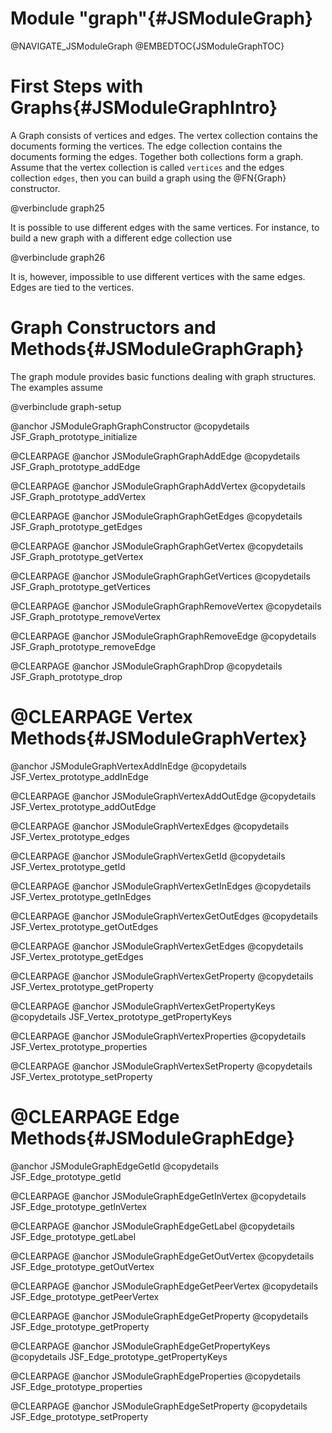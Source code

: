 Module "graph"{#JSModuleGraph}
==============================

@NAVIGATE_JSModuleGraph
@EMBEDTOC{JSModuleGraphTOC}

First Steps with Graphs{#JSModuleGraphIntro}
============================================

A Graph consists of vertices and edges. The vertex collection contains the
documents forming the vertices. The edge collection contains the documents
forming the edges. Together both collections form a graph. Assume that the
vertex collection is called `vertices` and the edges collection `edges`, then
you can build a graph using the @FN{Graph} constructor.

@verbinclude graph25

It is possible to use different edges with the same vertices. For instance, to
build a new graph with a different edge collection use

@verbinclude graph26

It is, however, impossible to use different vertices with the same edges. Edges
are tied to the vertices.

Graph Constructors and Methods{#JSModuleGraphGraph}
===================================================

The graph module provides basic functions dealing with graph structures.  The
examples assume

@verbinclude graph-setup

@anchor JSModuleGraphGraphConstructor
@copydetails JSF_Graph_prototype_initialize

@CLEARPAGE
@anchor JSModuleGraphGraphAddEdge
@copydetails JSF_Graph_prototype_addEdge

@CLEARPAGE
@anchor JSModuleGraphGraphAddVertex
@copydetails JSF_Graph_prototype_addVertex

@CLEARPAGE
@anchor JSModuleGraphGraphGetEdges
@copydetails JSF_Graph_prototype_getEdges

@CLEARPAGE
@anchor JSModuleGraphGraphGetVertex
@copydetails JSF_Graph_prototype_getVertex

@CLEARPAGE
@anchor JSModuleGraphGraphGetVertices
@copydetails JSF_Graph_prototype_getVertices

@CLEARPAGE
@anchor JSModuleGraphGraphRemoveVertex
@copydetails JSF_Graph_prototype_removeVertex

@CLEARPAGE
@anchor JSModuleGraphGraphRemoveEdge
@copydetails JSF_Graph_prototype_removeEdge

@CLEARPAGE
@anchor JSModuleGraphGraphDrop
@copydetails JSF_Graph_prototype_drop

@CLEARPAGE
Vertex Methods{#JSModuleGraphVertex}
====================================

@anchor JSModuleGraphVertexAddInEdge
@copydetails JSF_Vertex_prototype_addInEdge

@CLEARPAGE
@anchor JSModuleGraphVertexAddOutEdge
@copydetails JSF_Vertex_prototype_addOutEdge

@CLEARPAGE
@anchor JSModuleGraphVertexEdges
@copydetails JSF_Vertex_prototype_edges

@CLEARPAGE
@anchor JSModuleGraphVertexGetId
@copydetails JSF_Vertex_prototype_getId

@CLEARPAGE
@anchor JSModuleGraphVertexGetInEdges
@copydetails JSF_Vertex_prototype_getInEdges

@CLEARPAGE
@anchor JSModuleGraphVertexGetOutEdges
@copydetails JSF_Vertex_prototype_getOutEdges

@CLEARPAGE
@anchor JSModuleGraphVertexGetEdges
@copydetails JSF_Vertex_prototype_getEdges

@CLEARPAGE
@anchor JSModuleGraphVertexGetProperty
@copydetails JSF_Vertex_prototype_getProperty

@CLEARPAGE
@anchor JSModuleGraphVertexGetPropertyKeys
@copydetails JSF_Vertex_prototype_getPropertyKeys

@CLEARPAGE
@anchor JSModuleGraphVertexProperties
@copydetails JSF_Vertex_prototype_properties

@CLEARPAGE
@anchor JSModuleGraphVertexSetProperty
@copydetails JSF_Vertex_prototype_setProperty

@CLEARPAGE
Edge Methods{#JSModuleGraphEdge}
================================

@anchor JSModuleGraphEdgeGetId
@copydetails JSF_Edge_prototype_getId

@CLEARPAGE
@anchor JSModuleGraphEdgeGetInVertex
@copydetails JSF_Edge_prototype_getInVertex

@CLEARPAGE
@anchor JSModuleGraphEdgeGetLabel
@copydetails JSF_Edge_prototype_getLabel

@CLEARPAGE
@anchor JSModuleGraphEdgeGetOutVertex
@copydetails JSF_Edge_prototype_getOutVertex

@CLEARPAGE
@anchor JSModuleGraphEdgeGetPeerVertex
@copydetails JSF_Edge_prototype_getPeerVertex

@CLEARPAGE
@anchor JSModuleGraphEdgeGetProperty
@copydetails JSF_Edge_prototype_getProperty

@CLEARPAGE
@anchor JSModuleGraphEdgeGetPropertyKeys
@copydetails JSF_Edge_prototype_getPropertyKeys

@CLEARPAGE
@anchor JSModuleGraphEdgeProperties
@copydetails JSF_Edge_prototype_properties

@CLEARPAGE
@anchor JSModuleGraphEdgeSetProperty
@copydetails JSF_Edge_prototype_setProperty
